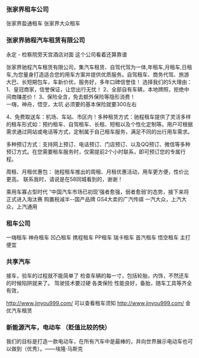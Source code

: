 ### 张家界租车公司
张家界盈通租车
张家界大众租车

### 张家界驰程汽车租赁有限公司  
永定  - 检察院旁天宫酒店对面
这个公司看着还算靠谱

张家界驰程汽车租赁有限公司，集汽车租赁、自驾代驾为一体,年租车,月租车,日租车,为您量身打造适合您的用车方案并提供优质服务。自驾租车、商务代驾、旅游大巴、长短期包车，车新价优，服务好，多年口碑信誉佳！
选择我们的5大理由：
1、皇冠商家，信誉保证，让您出行无忧！
2、全部自有车辆，本地牌照，拒绝中间商赚差价！
3、保险全含，免去额外保险等隐形消费！  
一嗨，神舟，悟空，太坑 必须要的基本保险就要300左右

4、免费取送车：机场、车站、市区内！多种租赁方式：驰程租车提供了灵活多样的租车形式如：预约租车、自驾租车、长租、短租以及个性化定制等。用户可根据需求通过网站或电话等方式，定制属于自己租车服务，满足不同的出行用车需求。

多种预订方式：支持网上预订、电话预订、门店预订、以及QQ预订、微信等多种预订方式。在您需要租车服务时，仅需提前2个小时联系，即可预订您的专属行程。

周租、月租优惠包： 驰程租车推出的周租、月租优惠活动，用车更方便，性价比更高。
联系我时，请说是在58同城看到的，谢谢！

乘用车寡占型时代
“中国汽车市场已初现‘强者愈强，弱者愈弱’的态势，接下来将正式进入淘汰赛
购置税减半--国产品牌 GS4大卖的广汽传祺
一汽大众，上汽大众，上汽通用


### 租车公司
一嗨租车 
神舟租车
凹凸租车
携程租车
PP租车
瑞卡租车
首汽租车
悟空租车 主打便宜

### 共享汽车
接车，验车的过程就不能简单了
检查车辆的每一寸，包括轮胎，内饰，不然还车的时候陷阱就来了。
驾驶技术要过硬
各类保险
性能良好，备胎，随车工具等齐全有效，

http://www.jinyou999.com/ 可以查看租车须知
http://www.jinyou999.com/ 金优汽车租赁

### 新能源汽车，电动车 （贬值比较的快）

我们的目标是打造一款电动车，在所有汽车中是最棒的，并向世界展示电动车也可以做到（优秀）。——埃隆·马斯克





